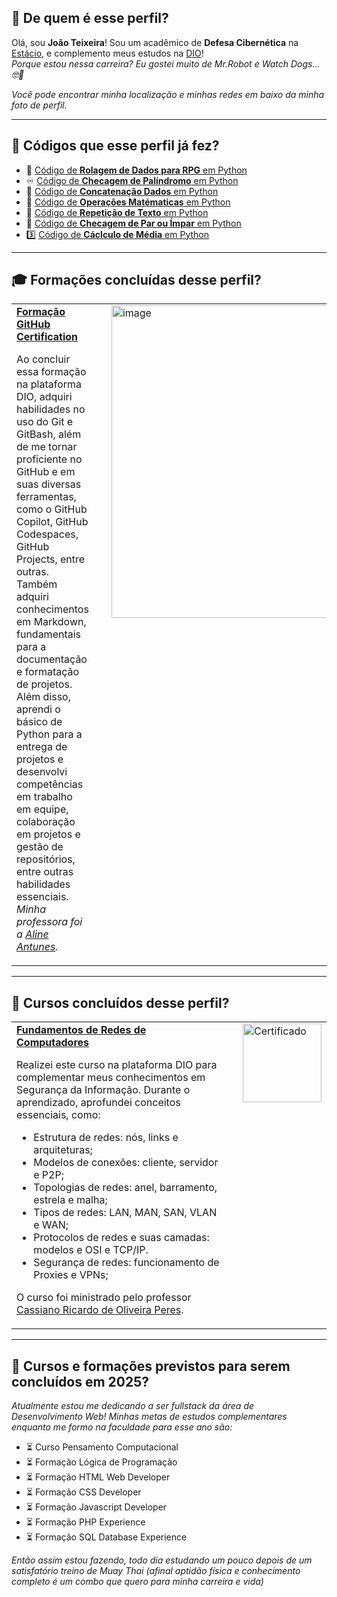 ## 💭 De quem é esse perfil?

Olá, sou **João Teixeira**! Sou um acadêmico de **Defesa Cibernética** na [Estácio](estácio.br), e complemento meus estudos na [DIO](https://www.dio.me/)!  
_Porque estou nessa carreira? Eu gostei muito de Mr.Robot e Watch Dogs... 🤓🤫_

*Você pode encontrar minha localização e minhas redes em baixo da minha foto de perfil.*

---

## 📜 Códigos que esse perfil já fez?

- 🎲 [Código de **Rolagem de Dados para RPG** em Python](https://github.com/joaocvteixeira/tormenta-20/blob/main/dados.py)
- ♾️ [Código de **Checagem de Palíndromo** em Python](https://github.com/joaocvteixeira/copilotando-python/blob/main/codigos_python_copilotados/check_palindromo.py)
- 🤝 [Código de **Concatenação Dados** em Python](https://github.com/joaocvteixeira/copilotando-python/blob/main/codigos_python_copilotados/concat_dados.py)
- 🧮 [Código de **Operações Matématicas** em Python](https://github.com/joaocvteixeira/copilotando-python/blob/main/codigos_python_copilotados/ope_mat.py)
- 🔄 [Código de **Repetição de Texto** em Python](https://github.com/joaocvteixeira/copilotando-python/blob/main/codigos_python_copilotados/repet_txt.py)
- 🔢 [Código de **Checagem de Par ou Ímpar** em Python](https://github.com/joaocvteixeira/copilotando-python/blob/main/codigos_python_copilotados/par_impar.py)
- 3️⃣ [Código de **Cáclculo de Média** em Python](https://github.com/joaocvteixeira/copilotando-python/blob/main/codigos_python_copilotados/media_tres.py)

---

## 🎓 Formações concluídas desse perfil?

<table>
  <tr>
    <td style="vertical-align: top;">
      <strong><a href="https://hermes.dio.me/certificates/BKONMZIO.pdf">Formação GitHub Certification</a></strong>
      <p>Ao concluir essa formação na plataforma DIO, adquiri habilidades no uso do Git e GitBash, além de me tornar proficiente no GitHub e em suas diversas ferramentas, como o GitHub Copilot, GitHub Codespaces, GitHub Projects, entre outras. Também adquiri conhecimentos em Markdown, fundamentais para a documentação e formatação de projetos. Além disso, aprendi o básico de Python para a entrega de projetos e desenvolvi competências em trabalho em equipe, colaboração em projetos e gestão de repositórios, entre outras habilidades essenciais. <em>Minha professora foi a <a href="https://github.com/alinealien">Aline Antunes</a>.</em></p>
    </td>
    <td style="vertical-align: top; width: 500px;">
      <img src="https://github.com/user-attachments/assets/a39cbe30-c46a-42f6-8bf3-3e236c889015" alt="image" width="500" style="margin-left: 20px;">
    </td>
  </tr>
</table>

---

## 📕 Cursos concluídos desse perfil?

<table>
  <tr>
    <td style="vertical-align: top;">
      <strong>
        <a href="https://hermes.dio.me/certificates/O4D0PYMO.pdf">Fundamentos de Redes de Computadores</a>
      </strong>
      <p>Realizei este curso na plataforma DIO para complementar meus conhecimentos em Segurança da Informação. Durante o aprendizado, aprofundei conceitos essenciais, como:</p>
      <ul>
        <li>Estrutura de redes: nós, links e arquiteturas;</li>
        <li>Modelos de conexões: cliente, servidor e P2P;</li>
        <li>Topologias de redes: anel, barramento, estrela e malha;</li>
        <li>Tipos de redes: LAN, MAN, SAN, VLAN e WAN;</li>
        <li>Protocolos de redes e suas camadas: modelos e OSI e TCP/IP.</li>
        <li>Segurança de redes: funcionamento de Proxies e VPNs;</li>
      </ul>
      <p>O curso foi ministrado pelo professor 
        <a href="https://github.com/cassiano-dio">Cassiano Ricardo de Oliveira Peres</a>.
      </p>
    </td>
    <td style="vertical-align: top; width: 126px;">
      <img src="https://github.com/user-attachments/assets/d99e052c-52a2-4e40-82fa-65abdf170a07" alt="Certificado" width="126" style="margin-left: 20px;">
    </td>
  </tr>
</table>

---

## 📅 Cursos e formações previstos para serem concluídos em 2025?

_Atualmente estou me dedicando a ser fullstack da área de Desenvolvimento Web! Minhas metas de estudos complementares enquanto me formo na faculdade para esse ano são:_

- ⏳ Curso Pensamento Computacional
- ⏳ Formação Lógica de Programação
- ⏳ Formação HTML Web Developer
- ⏳ Formação CSS Developer
- ⏳ Formação Javascript Developer
- ⏳ Formação PHP Experience
- ⏳ Formação SQL Database Experience

_Então assim estou fazendo, todo dia estudando um pouco depois de um satisfatório treino de Muay Thai (afinal aptidão física e conhecimento completo é um combo que quero para minha carreira e vida)_
